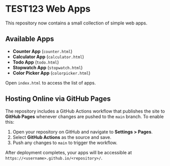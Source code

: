 # TEST123 Web Apps

This repository now contains a small collection of simple web apps.

## Available Apps
- **Counter App** (`counter.html`)
- **Calculator App** (`calculator.html`)
- **Todo App** (`todo.html`)
- **Stopwatch App** (`stopwatch.html`)
- **Color Picker App** (`colorpicker.html`)

Open `index.html` to access the list of apps.

## Hosting Online via GitHub Pages

The repository includes a GitHub Actions workflow that publishes the site to **GitHub Pages** whenever changes are pushed to the `main` branch. To enable this:

1. Open your repository on GitHub and navigate to **Settings \> Pages**.
2. Select **GitHub Actions** as the source and save.
3. Push any changes to `main` to trigger the workflow.

After deployment completes, your apps will be accessible at `https://<username>.github.io/<repository>/`.
